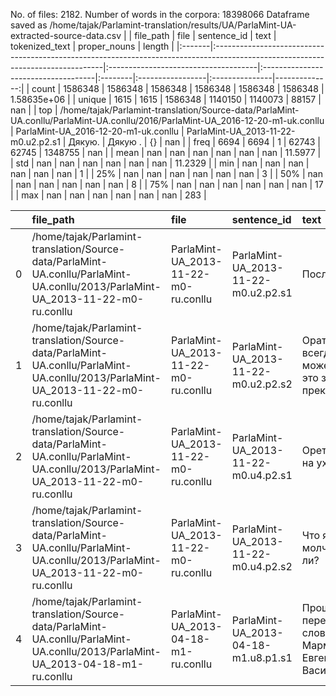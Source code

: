 No. of files: 2182.
Number of words in the corpora: 18398066
Dataframe saved as /home/tajak/Parlamint-translation/results/UA/ParlaMint-UA-extracted-source-data.csv
|        | file_path                                                                                                                       | file                                 | sentence_id                         | text    | tokenized_text   | proper_nouns   |        length |
|:-------|:--------------------------------------------------------------------------------------------------------------------------------|:-------------------------------------|:------------------------------------|:--------|:-----------------|:---------------|--------------:|
| count  | 1586348                                                                                                                         | 1586348                              | 1586348                             | 1586348 | 1586348          | 1586348        |   1.58635e+06 |
| unique | 1615                                                                                                                            | 1615                                 | 1586348                             | 1140150 | 1140073          | 88157          | nan           |
| top    | /home/tajak/Parlamint-translation/Source-data/ParlaMint-UA.conllu/ParlaMint-UA.conllu/2016/ParlaMint-UA_2016-12-20-m1-uk.conllu | ParlaMint-UA_2016-12-20-m1-uk.conllu | ParlaMint-UA_2013-11-22-m0.u2.p2.s1 | Дякую.  | Дякую .          | {}             | nan           |
| freq   | 6694                                                                                                                            | 6694                                 | 1                                   | 62743   | 62745            | 1348755        | nan           |
| mean   | nan                                                                                                                             | nan                                  | nan                                 | nan     | nan              | nan            |  11.5977      |
| std    | nan                                                                                                                             | nan                                  | nan                                 | nan     | nan              | nan            |  11.2329      |
| min    | nan                                                                                                                             | nan                                  | nan                                 | nan     | nan              | nan            |   1           |
| 25%    | nan                                                                                                                             | nan                                  | nan                                 | nan     | nan              | nan            |   3           |
| 50%    | nan                                                                                                                             | nan                                  | nan                                 | nan     | nan              | nan            |   8           |
| 75%    | nan                                                                                                                             | nan                                  | nan                                 | nan     | nan              | nan            |  17           |
| max    | nan                                                                                                                             | nan                                  | nan                                 | nan     | nan              | nan            | 283           |




|    | file_path                                                                                                                       | file                                 | sentence_id                         | text                                                | tokenized_text                                       | proper_nouns   |   length |
|---:|:--------------------------------------------------------------------------------------------------------------------------------|:-------------------------------------|:------------------------------------|:----------------------------------------------------|:-----------------------------------------------------|:---------------|---------:|
|  0 | /home/tajak/Parlamint-translation/Source-data/ParlaMint-UA.conllu/ParlaMint-UA.conllu/2013/ParlaMint-UA_2013-11-22-m0-ru.conllu | ParlaMint-UA_2013-11-22-m0-ru.conllu | ParlaMint-UA_2013-11-22-m0.u2.p2.s1 | Послухайте!                                         | Послухайте !                                         | {}             |        1 |
|  1 | /home/tajak/Parlamint-translation/Source-data/ParlaMint-UA.conllu/ParlaMint-UA.conllu/2013/ParlaMint-UA_2013-11-22-m0-ru.conllu | ParlaMint-UA_2013-11-22-m0-ru.conllu | ParlaMint-UA_2013-11-22-m0.u2.p2.s2 | Орать вы всегда можете, мы это знаем прекрасно.     | Орать вы всегда можете , мы это знаем прекрасно .    | {}             |        8 |
|  2 | /home/tajak/Parlamint-translation/Source-data/ParlaMint-UA.conllu/ParlaMint-UA.conllu/2013/ParlaMint-UA_2013-11-22-m0-ru.conllu | ParlaMint-UA_2013-11-22-m0-ru.conllu | ParlaMint-UA_2013-11-22-m0.u4.p2.s1 | Орет тут мне на ухо!                                | Орет тут мне на ухо !                                | {}             |        5 |
|  3 | /home/tajak/Parlamint-translation/Source-data/ParlaMint-UA.conllu/ParlaMint-UA.conllu/2013/ParlaMint-UA_2013-11-22-m0-ru.conllu | ParlaMint-UA_2013-11-22-m0-ru.conllu | ParlaMint-UA_2013-11-22-m0.u4.p2.s2 | Что я должен молчать что ли?                        | Что я должен молчать что ли ?                        | {}             |        6 |
|  4 | /home/tajak/Parlamint-translation/Source-data/ParlaMint-UA.conllu/ParlaMint-UA.conllu/2013/ParlaMint-UA_2013-04-18-m1-ru.conllu | ParlaMint-UA_2013-04-18-m1-ru.conllu | ParlaMint-UA_2013-04-18-m1.u8.p1.s1 | Прошу передать слово Мармазову Евгению Васильевичу. | Прошу передать слово Мармазову Евгению Васильевичу . | {}             |        6 |




